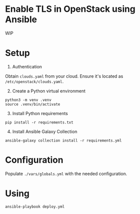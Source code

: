 # Enable TLS in OpenStack using Ansible

WIP

# Setup

1. Authentication

Obtain `clouds.yaml` from your cloud. Ensure it's located as `/etc/openstack/clouds.yaml`.

2. Create a Python virtual environment

```
python3 -m venv .venv
source .venv/bin/activate
```

3. Install Python requirements

```
pip install -r requirements.txt
```

4. Install Ansible Galaxy Collection

```
ansible-galaxy collection install -r requirements.yml
```

# Configuration

Populate `./vars/globals.yml` with the needed configuration.

# Using

    ansible-playbook deploy.yml
